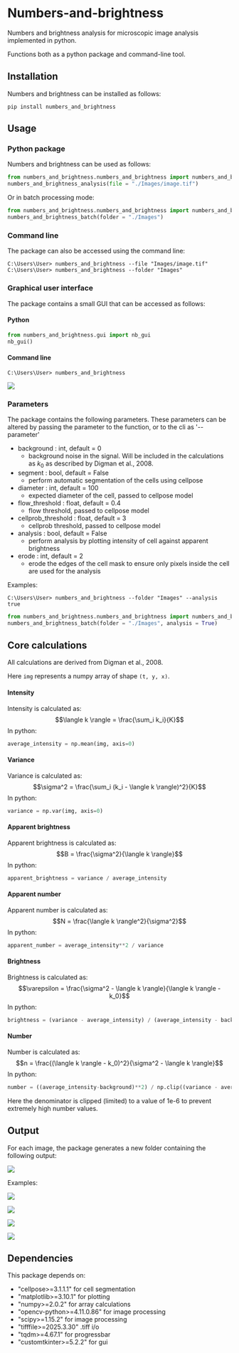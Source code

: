 # Numbers-and-brightness
Numbers and brightness analysis for microscopic image analysis implemented in python.

Functions both as a python package and command-line tool.

## Installation
Numbers and brightness can be installed as follows:
```shell
pip install numbers_and_brightness
```

## Usage
### Python package
Numbers and brightness can be used as follows:

```python
from numbers_and_brightness.numbers_and_brightness import numbers_and_brightness_analysis
numbers_and_brightness_analysis(file = "./Images/image.tif")
```

Or in batch processing mode:

```python
from numbers_and_brightness.numbers_and_brightness import numbers_and_brightness_batch
numbers_and_brightness_batch(folder = "./Images")
```

### Command line
The package can also be accessed using the command line:

```shell
C:\Users\User> numbers_and_brightness --file "Images/image.tif"
C:\Users\User> numbers_and_brightness --folder "Images"
```

### Graphical user interface
The package contains a small GUI that can be accessed as follows:
#### Python
```python
from numbers_and_brightness.gui import nb_gui
nb_gui()
```

#### Command line
```shell
C:\Users\User> numbers_and_brightness
```

![](./assets/images/gui.png)

### Parameters
The package contains the following parameters. These parameters can be altered by passing the parameter to the function, or to the cli as '--parameter'

- background : int, default = 0
    - background noise in the signal. Will be included in the calculations as $k_0$ as described by Digman et al., 2008.
- segment : bool, default = False
    - perform automatic segmentation of the cells using cellpose
- diameter : int, default = 100
    - expected diameter of the cell, passed to cellpose model
- flow_threshold : float, default = 0.4
    - flow threshold, passed to cellpose model
-  cellprob_threshold : float, default = 3
    - cellprob threshold, passed to cellpose model
- analysis : bool, default = False
    - perform analysis by plotting intensity of cell against apparent brightness
- erode : int, default = 2
    - erode the edges of the cell mask to ensure only pixels inside the cell are used for the analysis

Examples:
```shell
C:\Users\User> numbers_and_brightness --folder "Images" --analysis true
```
```python
from numbers_and_brightness.numbers_and_brightness import numbers_and_brightness_batch
numbers_and_brightness_batch(folder = "./Images", analysis = True)
```
## Core calculations
All calculations are derived from Digman et al., 2008.

Here `img` represents a numpy array of shape  `(t, y, x)`.

#### Intensity
Intensity is calculated as:<br>
$$\langle k \rangle = \frac{\sum_i k_i}{K}$$
In python:
```python
average_intensity = np.mean(img, axis=0)
```
#### Variance
Variance is calculated as:<br>
$$\sigma^2 = \frac{\sum_i (k_i - \langle k \rangle)^2}{K}$$
In python:
```python
variance = np.var(img, axis=0)
```
#### Apparent brightness
Apparent brightness is calculated as:<br>
$$B = \frac{\sigma^2}{\langle k \rangle}$$
In python:
```python
apparent_brightness = variance / average_intensity
```
#### Apparent number
Apparent number is calculated as:<br>
$$N = \frac{\langle k \rangle^2}{\sigma^2}$$
In python:
```python
apparent_number = average_intensity**2 / variance
```
#### Brightness
Brightness is calculated as:<br>
$$\varepsilon = \frac{\sigma^2 - \langle k \rangle}{\langle k \rangle - k_0}$$
In python:
```python
brightness = (variance - average_intensity) / (average_intensity - background)
```
#### Number
Number is calculated as:<br>
$$n = \frac{(\langle k \rangle - k_0)^2}{\sigma^2 - \langle k \rangle}$$
In python:
```python
number = ((average_intensity-background)**2) / np.clip((variance - average_intensity), 1e-6, None)
```
Here the denominator is clipped (limited) to a value of 1e-6 to prevent extremely high number values.

## Output
For each image, the package generates a new folder containing the following output:<br>

![](./assets/images/output.png)

Examples:

![](./assets/images/number.png)

![](./assets/images/eroded_mask.png)

![](./assets/images/mask_on_brightness.png)

![](./assets/images/brightness_x_intensity.png)

## Dependencies
This package depends on:<br>
- "cellpose>=3.1.1.1" for cell segmentation
- "matplotlib>=3.10.1" for plotting
- "numpy>=2.0.2" for array calculations
- "opencv-python>=4.11.0.86" for image processing
- "scipy>=1.15.2" for image processing
- "tifffile>=2025.3.30" .tiff i/o
- "tqdm>=4.67.1" for progressbar
- "customtkinter>=5.2.2" for gui